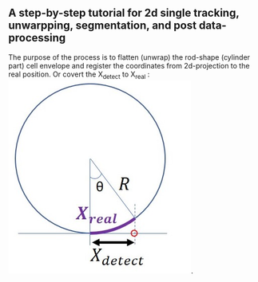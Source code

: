 ## A step-by-step tutorial for 2d single tracking, unwarpping, segmentation, and post data-processing
The purpose of the process is to flatten (unwrap) the rod-shape (cylinder part) cell envelope and register the coordinates from 2d-projection to the real position. Or covert the X<sub>detect</sub> to X<sub>real</sub> :
![figure1](docs/CylinderUnwrapping.jpg).
    
